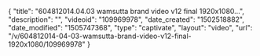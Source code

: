 {
    "title": "604812014.04.03 wamsutta brand video v12 final 1920x1080...",
    "description": "",
    "videoid": "109969978",
    "date_created": "1502518882",
    "date_modified": "1505747368",
    "type": "captivate",
    "layout": "video",
    "url": "\/v\/604812014-04-03-wamsutta-brand-video-v12-final-1920x1080\/109969978"
}